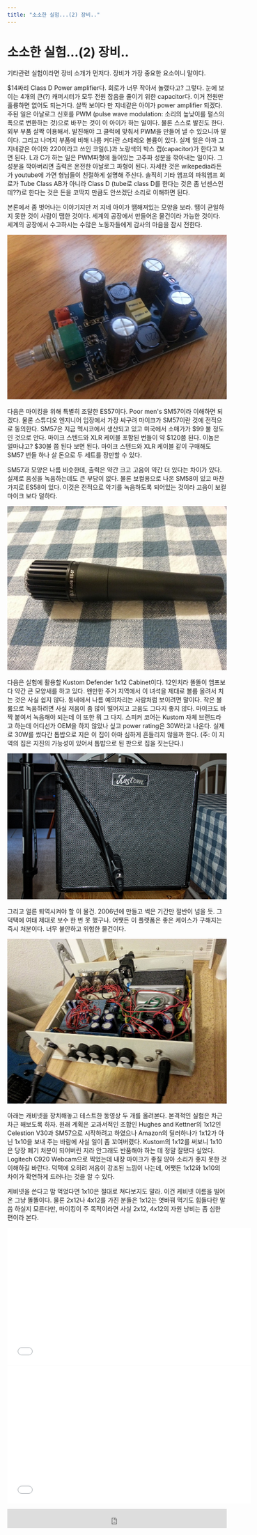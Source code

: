 ```yaml
---
title: "소소한 실험...(2) 장비.."
---
```

# 소소한 실험...(2) 장비..

기타관련 실험이라면 장비 소개가 먼저다. 장비가 가장 중요한 요소이니 말이다.


$14짜리 Class D Power amplifier다. 회로가 너무 작아서 놀랬다고? 그렇다. 눈에 보이는 4개의 큰(?) 캐퍼시터가 모두 전원 잡음을 줄이기 위한 capacitor다. 이거 전원만 훌륭하면 없어도 되는거다. 살짝 보이다 만 지네같은 아이가 power amplifier 되겠다. 주된 일은 아날로그 신호를 PWM (pulse wave modulation: 소리의 높낮이를 펄스의 폭으로 변환하는 것)으로 바꾸는 것이 이 아이가 하는 일이다. 물론 스스로 발진도 한다. 외부 부품 살짝 이용해서. 발진해야 그 클럭에 맞춰서 PWM을 만들어 낼 수 있으니까 말이다. 그리고 나머지 부품에 비해 나름 커다란 스테레오 볼륨이 있다. 실제 일은 아까 그 지네같은 아이와 220이라고 쓰인 코일(L)과 노랑색의 박스 캡(capacitor)가 한다고 보면 된다. L과 C가 하는 일은 PWM파형에 들어있는 고주파 성분을 깎아내는 일이다. 그 성분을 깍아버리면 출력은 온전한 아날로그 파형이 된다. 자세한 것은 wikepedia라든가 youtube에 가면 형님들이 친절하게 설명해 주신다. 솔직히 기타 앰프의 파워앰프 회로가 Tube Class AB가 아니라 Class D (tube로 class D를 한다는 것은 좀 넌센스인데??)로 한다는 것은 돈을 코딱지 만큼도 안쓰겠단 소리로 이해하면 된다. 


본론에서 좀 벗어나는 이야기지만 저 지네 아이가 땜해져있는 모양을 보라. 땜이 균일하지 못한 것이 사람이 땜한 것이다. 세계의 공장에서 만들어온 물건이라 가능한 것이다. 세계의 공장에서 수고하시는 수많은 노동자들에게 감사의 마음을 잠시 전한다.


![image](/assets/images/27b9ee7e408de777e03e3cced6633c9b.jpg)






다음은 마이킹을 위해 특별히 조달한 ES57이다. Poor men's SM57이라 이해하면 되겠다. 물론 스튜디오 엔지니어 입장에서 가장 싸구려 마이크가 SM57이란 것에 전적으로 동의한다. SM57은 지금 멕시코에서 생산되고 있고 미국에서 소매가가 $99 불 정도인 것으로 안다. 마이크 스텐드와 XLR 케이블 포함된 번들이 약 $120쯤 된다. 이놈은 얼마냐고? $30불 쯤 된다 보면 된다. 마이크 스텐드와 XLR 케이블 같이 구매해도 SM57 번들 하나 살 돈으로 두 세트를 장만할 수 있다. 


SM57과 모양은 나름 비슷한데, 출력은 약간 크고 고음이 약간 더 있다는 차이가 있다. 실제로 음성을 녹음하는데도 큰 부담이 없다. 물론 보컬용으로 나온 SM58이 있고 마찬가지로 ES58이 있다. 이것은 전적으로 악기를 녹음하도록 되어있는 것이라 고음이 보컬 마이크 보다 덜하다.


![image](/assets/images/c0048fd7d941f4ee9e336e29242ab88a.jpg)


다음은 실험에 활용할 Kustom Defender 1x12 Cabinet이다. 12인치라 똘똘이 앰프보다 약간 큰 모양새를 하고 있다. 왠만한 주거 지역에서 이 녀석을 제대로 볼륨 올려서 치는 것은 사실 쉽지 않다. 동네에서 나름 예의차리는 사람처럼 보이려면 말이다. 작은 볼륨으로 녹음하려면 사실 저음이 좀 많이 떨어지고 고음도 그다지 좋지 않다. 마이크도 바짝 붙여서 녹음해야 되는데 이 또한 뭐 그 다지. 스피커 코어는 Kustom 자체 브랜드라고 하는데 어디선가 OEM을 하지 않았나 싶고 power rating은 30W라고 나온다. 실제로 30W를 썼다간 톱밥으로 지은 이 집이 아마 심하게 흔들리지 않을까 한다. (주: 이 지역의 집은 지진의 가능성이 있어서 톱밥으로 된 판으로 집을 짓는단다.)




![image](/assets/images/dacc879cfb30d04cb2fa268b1ae84e3f.jpg)




그리고 얼른 퇴역시켜야 할 이 물건. 2006년에 만들고 썩은 기간만 절반이 넘을 듯. 그 덕택에 여태 제대로 보수 한 번 못 했구나. 어쨋든 이 플랫폼은 좋은 케이스가 구해지는 즉시 처분이다. 너무 불안하고 위험한 물건이다. 


![image](/assets/images/157654c3cd029480dfdad866d94817fe.jpg)






아래는 캐비넷을 장치해놓고 테스트한 동영상 두 개를 올려본다. 본격적인 실험은 차근차근 해보도록 하자. 원래 계획은 교과서적인 조합인 Hughes and Kettner의 1x12인 Celestion V30과 SM57으로 시작하려고 하였으나 Amazon의 딜러하나가 1x12가 아닌 1x10을 보내 주는 바람에 사실 일이 좀 꼬여버렸다. Kustom의 1x12를 써보니 1x10은 당장 폐기 처분이 되어버린 지라 안그래도 반품해야 하는 데 정말 잘됐다 싶었다. Logitech C920 Webcam으로 찍었는데 내장 마이크가 좋질 않아 소리가 좋지 못한 것 이해하길 바란다. 덕택에 오히려 저음이 강조된 느낌이 나는데, 어쨋든 1x12와 1x10의 차이가 확연하게 드러나는 것을 알 수 있다. 


케비넷을 쓴다고 맘 먹었다면 1x10은 절대로 쳐다보지도 말라. 이건 케비넷 이름을 빌어온 그냥 똘똘이다. 물론 2x12나 4x12를 가진 분들은 1x12는 엿바꿔 먹기도 힘들다란 말씀 하실지 모른다만, 마이킹이 주 목적이라면 사실 2x12, 4x12의 자원 낭비는 좀 심한 편이라 본다.




<iframe width="560" height="315" src="//www.youtube.com/embed/1EroxYalFjA" frameborder="0" allowfullscreen=""></iframe>






<iframe width="560" height="315" src="//www.youtube.com/embed/swB380muNFY" frameborder="0" allowfullscreen=""></iframe>


 




<iframe class="daum_like_button" id="daum_like_button_1045" frameborder="0" scrolling="no" allowTransparency="true" src="http://tonebrew.tistory.com/like/?uid=49097_1045&sc=304%2CblogId_49097&url=http%3A%2F%2Ftonebrew.tistory.com%2F1045&published=1404541153" style="width:100%;height:44px;margin:10px auto"></iframe>


